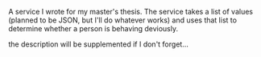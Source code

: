 A service I wrote for my master's thesis. The service takes a list of values ​​(planned to be JSON, but I'll do whatever works) and uses that list to determine whether a person is behaving deviously.

the description will be supplemented if I don't forget...
